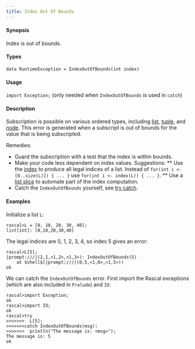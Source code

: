 ```yaml
---
title: Index Out Of Bounds
---
```


#### Synopsis

Index is out of bounds.

#### Types

`data RuntimeException = IndexOutOfBounds(int index)`

#### Usage

`import Exception;` (only needed when `IndexOutOfBounds` is used in `catch`)

#### Description

Subscription is possible on various ordered types, including [list](../../../../../Rascal/Expressions/Values/List/Subscription/index.md),
[tuple](../../../../../Rascal/Expressions/Values/Tuple/Subscription/index.md), and
[node](../../../../../Rascal/Expressions/Values/Node/Subscription/index.md).
This error is generated when a subscript is out of bounds for the value that is being subscripted.

Remedies:

* Guard the subscription with a test that the index is within bounds.
* Make your code less dependent on index values. Suggestions:
  ** Use the [index](../../../../../Library/List.md#List-index) to produce all legal indices of a list. 
     Instead of `for(int i <- [0..size(L)]) { ... }` use `for(int i <- index(L)) { ... }`.
  ** Use a [list slice](../../../../../Rascal/Expressions/Values/List/Slice/index.md) to automate part of the index computation.
*  Catch the `IndexOutOfBounds` yourself, see [try catch](../../../../../Rascal/Statements/TryCatch/index.md).


#### Examples

Initialize a list `L`:

```rascal-shell ,continue,error
rascal>L = [0, 10, 20, 30, 40];
list[int]: [0,10,20,30,40]
```
The legal indices are 0, 1, 2, 3, 4, so index 5 gives an error:

```rascal-shell ,continue,error
rascal>L[5];
|prompt:///|(2,1,<1,2>,<1,3>): IndexOutOfBounds(5)
	at $shell$(|prompt:///|(0,5,<1,0>,<1,5>))
ok
```
We can catch the `IndexOutOfBounds` error. First import the Rascal exceptions (which are also included in `Prelude`)
and `IO`:

```rascal-shell ,continue,error
rascal>import Exception;
ok
rascal>import IO;
ok
rascal>try 
>>>>>>>  L[5]; 
>>>>>>>catch IndexOutOfBounds(msg):
>>>>>>>  println("The message is: <msg>");
The message is: 5
ok
```



